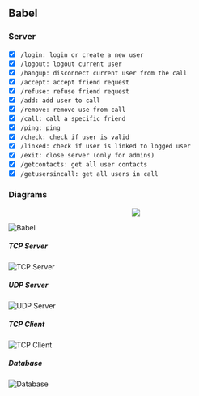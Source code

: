 ## Babel

### Server
- [X] `/login: login or create a new user` 
- [X] `/logout: logout current user`
- [X] `/hangup: disconnect current user from the call`
- [X] `/accept: accept friend request`
- [X] `/refuse: refuse friend request`
- [X] `/add: add user to call`
- [X] `/remove: remove use from call`
- [X] `/call: call a specific friend`
- [X] `/ping: ping`
- [X] `/check: check if user is valid`
- [X] `/linked: check if user is linked to logged user`
- [X] `/exit: close server (only for admins)`
- [X] `/getcontacts: get all user contacts`
- [X] `/getusersincall: get all users in call`

### Diagrams
<p align="center">
    <a>
        <img src="https://raw.githubusercontent.com/EpitechPromo2024/B-CPP-500-LYN-5-1-babel-martin.rougeron/master/resources/UML_GENERAL.png?token=AKVBFX3HJWD6MH3MQ6S3XALBOVJXS">
    </a>
</p>


![Babel](http://www.plantuml.com/plantuml/proxy?src=https://raw.githubusercontent.com/EpitechPromo2024/B-CPP-500-LYN-5-1-babel-martin.rougeron/master/resources/UML_FULL.md?token=AKVBFX7XOKF4DREMACSLFKDBPJNNO)

##### TCP Server
![TCP Server](http://www.plantuml.com/plantuml/proxy?src=https://raw.githubusercontent.com/EpitechPromo2024/B-CPP-500-LYN-5-1-babel-martin.rougeron/master/resources/UML_TCP_SERVER.md?token=AKVBFX4KHCR2KE7MXZM3B7TBOVKEY)

##### UDP Server
![UDP Server](http://www.plantuml.com/plantuml/proxy?src=https://raw.githubusercontent.com/EpitechPromo2024/B-CPP-500-LYN-5-1-babel-martin.rougeron/master/resources/UML_UDP_SERVER.md?token=AKVBFX2WUUTSURGFHPJTR5DBOVKGA)

##### TCP Client
![TCP Client](http://www.plantuml.com/plantuml/proxy?src=https://raw.githubusercontent.com/EpitechPromo2024/B-CPP-500-LYN-5-1-babel-martin.rougeron/master/resources/UML_TCP_CLIENT.md?token=AKVBFX4RWWQYA4FPMQYFT23BOVKDS)

##### Database
![Database](http://www.plantuml.com/plantuml/proxy?src=https://raw.githubusercontent.com/EpitechPromo2024/B-CPP-500-LYN-5-1-babel-martin.rougeron/master/resources/UML_DATABASE.md?token=AKVBFXYBFDR2M667ITWEVZDBOVITO)

